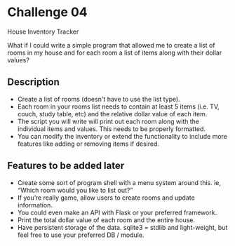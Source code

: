 # Challenge 04

House Inventory Tracker

What if I could write a simple program that allowed me to create a list of rooms in my house and for each room a list of items along with their dollar values?

## Description

* Create a list of rooms (doesn't have to use the list type).
* Each room in your rooms list needs to contain at least 5 items (i.e. TV, couch, study table, etc) and the relative dollar value of each item.
* The script you will write will print out each room along with the individual items and values. This needs to be properly formatted.
* You can modify the inventory or extend the functionality to include more features like adding or removing items if desired.


## Features to be added later
* Create some sort of program shell with a menu system around this. ie, “Which room would you like to list out?”
* If you’re really game, allow users to create rooms and update information. 
* You could even make an API with Flask or your preferred framework.
* Print the total dollar value of each room and the entire house.
* Have persistent storage of the data. sqlite3 = stdlib and light-weight, but feel free to use your preferred DB / module.



